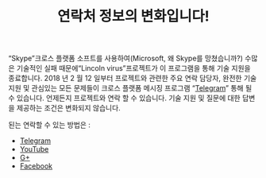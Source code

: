﻿---
layout: post

title: 연락처 정보의 변화입니다!
meta: Telegram
cover_img: 2018.02.12/Telegram.png
cover_fit: contain

category: news

og: img/og_Telegram.png

lang: kr
ref: lincoln_virus_news_6
---

“Skype”크로스 플랫폼 소프트를 사용하여(Microsoft, 왜 Skype를 망쳤습니까?) 수많은 기술적인 실패 때문에“Lincoln virus”프로젝트가 이 프로그램을 통해 기술 지원을 종료합니다.
2018 년 2 월 12 일부터 프로젝트와 관련한 주요 연락 담당자, 완전한 기술 지원 및 관심있는 모든 문제들이 크로스 플랫폼 메시징 프로그램 “<a href="https://t.me/chutkoy" target="_blank">Telegram</a>” 통해 될 수 있습니다.
언제든지 프로젝트와 연락 할 수 있습니다.
기술 지원 및 질문에 대한 답변을 제공하는 조건은 변화되지 않습니다.

된는 연락할 수 있는 방법은 :
- <a href="https://t.me/chutkoy" target="_blank">Telegram</a>
- <a href="https://www.youtube.com/channel/UCiAxh-kQbW00em5SX1I5n6Q" target="_blank">YouTube</a>
- <a href="https://plus.google.com/+%D0%95%D0%B2%D0%B3%D0%B5%D0%BD%D0%B8%D0%B9%D0%A0%D1%83%D1%81%D1%81%D0%BA%D0%B8%D0%B9%D0%A7%D1%83%D1%82%D0%BA%D0%BE%D0%B989" target="_blank">G+</a>
- <a href="https://www.facebook.com/lincolnvirus" target="_blank">Facebook</a>
